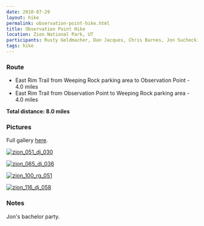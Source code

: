 ```yaml
---
date: 2010-07-29
layout: hike
permalink: observation-point-hike.html
title: Observation Point Hike
location: Zion National Park, UT
participants: Rusty Geldmacher, Dan Jacques, Chris Barnes, Jon Suchecki
tags: hike
---
```


### Route

  * East Rim Trail from Weeping Rock parking area to Observation Point - 4.0 miles
  * East Rim Trail from Observation Point to Weeping Rock parking area - 4.0 miles

**Total distance: 8.0 miles**

### Pictures

Full gallery [here](http://www.flickr.com/photos/geldmacher/sets/72157624544349537/).

[![zion_051_dj_030](http://farm5.staticflickr.com/4080/4866541161_047ba02bcc.jpg)](http://www.flickr.com/photos/geldmacher/4866541161/)

[![zion_065_dj_036](http://farm5.staticflickr.com/4076/4866551121_5a22e01017.jpg)](http://www.flickr.com/photos/geldmacher/4866551121/)

[![zion_100_rg_051](http://farm5.staticflickr.com/4096/4867183960_fa89964e6c.jpg)](http://www.flickr.com/photos/geldmacher/4867183960/)

[![zion_116_dj_058](http://farm5.staticflickr.com/4076/4866588575_7b3d4d8a2b.jpg)](http://www.flickr.com/photos/geldmacher/4866588575/)

### Notes

Jon's bachelor party.
